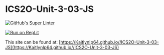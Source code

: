 # ICS2O-Unit-3-03-JS

[![GitHub's Super Linter](https://github.com/KaitlynIp64//ICS2O-Unit-3-03-JS/workflows/GitHub's%20Super%20Linter/badge.svg)](https://github.com/KaitlynIp64//ICS2O-Unit-3-03-JS/actions)

[![Run on Repl.it](https://repl.it/badge/github/KaitlynIp64/ICS2O-Unit-3-03-JS)](https://repl.it/github/KaitlynIp64/ICS2O-Unit-3-03-JS)

This site can be found at: [https://KaitlynIp64.github.io//ICS2O-Unit-3-03-JS](https://KaitlynIp64.github.io//ICS2O-Unit-3-03-JS)
